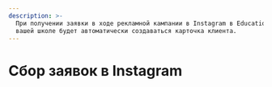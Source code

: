 ```yaml
---
description: >-
  При получении заявки в ходе рекламной кампании в Instagram в Education ERP в
  вашей школе будет автоматически создаваться карточка клиента.
---
```


# Сбор заявок в Instagram

